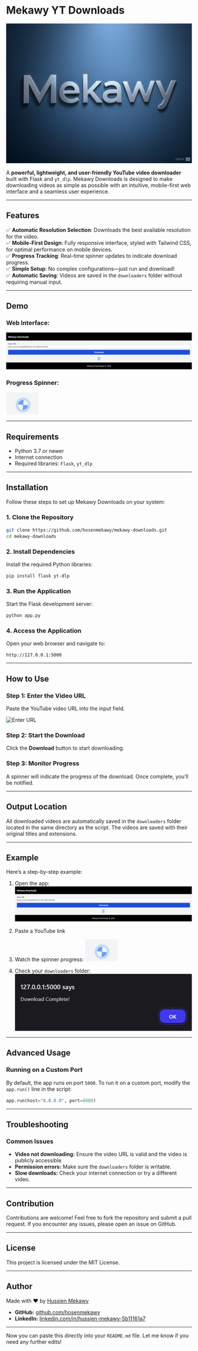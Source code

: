 

# Mekawy YT Downloads

![Mekawy Downloads Logo](screenshots/logo.jpg)

A **powerful, lightweight, and user-friendly YouTube video downloader** built with Flask and `yt_dlp`. Mekawy Downloads is designed to make downloading videos as simple as possible with an intuitive, mobile-first web interface and a seamless user experience.

---

## Features

✅ **Automatic Resolution Selection**: Downloads the best available resolution for the video.  
✅ **Mobile-First Design**: Fully responsive interface, styled with Tailwind CSS, for optimal performance on mobile devices.  
✅ **Progress Tracking**: Real-time spinner updates to indicate download progress.  
✅ **Simple Setup**: No complex configurations—just run and download!  
✅ **Automatic Saving**: Videos are saved in the `downloaders` folder without requiring manual input.  

---

## Demo

### Web Interface:
![Web Interface](screenshots/image1.png)

### Progress Spinner:
![Spinner Demo](screenshots/spinner.png)

---

## Requirements

- Python 3.7 or newer
- Internet connection
- Required libraries: `Flask`, `yt_dlp`

---

## Installation

Follow these steps to set up Mekawy Downloads on your system:

### 1. Clone the Repository
```bash
git clone https://github.com/hosenmekawy/mekawy-downloads.git
cd mekawy-downloads
```

### 2. Install Dependencies
Install the required Python libraries:
```bash
pip install flask yt-dlp
```

### 3. Run the Application
Start the Flask development server:
```bash
python app.py
```

### 4. Access the Application
Open your web browser and navigate to:
```
http://127.0.0.1:5000
```

---

## How to Use

### Step 1: Enter the Video URL
Paste the YouTube video URL into the input field.

![Enter URL](screenshots/image1)

### Step 2: Start the Download
Click the **Download** button to start downloading.

### Step 3: Monitor Progress
A spinner will indicate the progress of the download. Once complete, you’ll be notified.

---

## Output Location

All downloaded videos are automatically saved in the `downloaders` folder located in the same directory as the script. The videos are saved with their original titles and extensions.

---

## Example

Here’s a step-by-step example:

1. Open the app:
   ![App Screenshot](screenshots/image1.png)

2. Paste a YouTube link

3. Watch the spinner progress:
   ![Spinner Animation](screenshots/spinner.png)

4. Check your `downloaders` folder:
   ![Download Folder](screenshots/image2.png)

---

## Advanced Usage

### Running on a Custom Port
By default, the app runs on port `5000`. To run it on a custom port, modify the `app.run()` line in the script:
```python
app.run(host="0.0.0.0", port=8080)
```

---

## Troubleshooting

### Common Issues
- **Video not downloading:** Ensure the video URL is valid and the video is publicly accessible.
- **Permission errors:** Make sure the `downloaders` folder is writable.
- **Slow downloads:** Check your internet connection or try a different video.

---

## Contribution

Contributions are welcome! Feel free to fork the repository and submit a pull request. If you encounter any issues, please open an issue on GitHub.

---

## License

This project is licensed under the MIT License.

---

## Author

Made with ❤️ by [Hussien Mekawy](https://github.com/hosenmekawy)  

- **GitHub:** [github.com/hosenmekawy](https://github.com/hosenmekawy)  
- **LinkedIn:** [linkedin.com/in/hussien-mekawy-5b11161a7](https://www.linkedin.com/in/hussien-mekawy-5b11161a7)

--- 

Now you can paste this directly into your `README.md` file. Let me know if you need any further edits!
